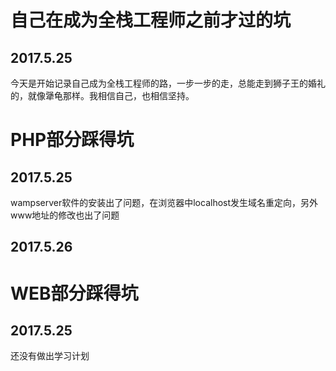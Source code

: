 <link rel="stylesheet" type="text/css" href="record.css"/>
<h1>自己在成为全栈工程师之前才过的坑</h1>
<h2>2017.5.25</h2>
<p>今天是开始记录自己成为全栈工程师的路，一步一步的走，总能走到狮子王的婚礼的，就像犟龟那样。我相信自己，也相信坚持。</p>


<h1>PHP部分踩得坑</h1>
<h2>2017.5.25</h2>
<p>wampserver软件的安装出了问题，在浏览器中localhost发生域名重定向，另外www地址的修改也出了问题</p>
<h2>2017.5.26</h2>






<h1>WEB部分踩得坑</h1>
<h2>2017.5.25</h2>
<p>还没有做出学习计划</p>
